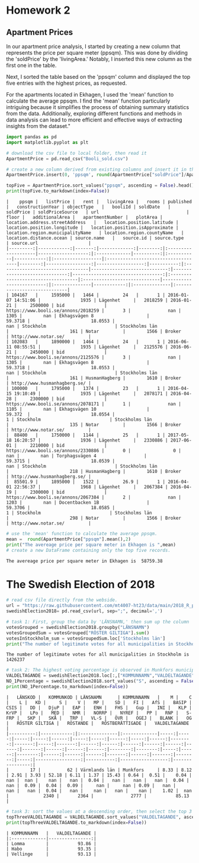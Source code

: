 # Homework 2

## Apartment Prices

In our apartment price analysis, I started by creating a new column that represents the price per square meter (ppsqm). This was done by dividing the 'soldPrice' by the 'livingArea.' Notably, I inserted this new column as the first one in the table.

Next, I sorted the table based on the 'ppsqm' column and displayed the top five entries with the highest prices, as requested.

For the apartments located in Ekhagen, I used the 'mean' function to calculate the average ppsqm. I find the 'mean' function particularly intriguing because it simplifies the process of obtaining summary statistics from the data. Additionally, exploring different functions and methods in data analysis can lead to more efficient and effective ways of extracting insights from the dataset."


```python
import pandas as pd
import matplotlib.pyplot as plt 

# download the csv file to local folder, then read it
ApartmentPrice = pd.read_csv("Booli_sold.csv")

# create a new column derived from existing columns and insert it in the first column.
ApartmentPrice.insert(0, 'ppsqm', round(ApartmentPrice["soldPrice"]/ApartmentPrice["livingArea"],2)) 

topFive = ApartmentPrice.sort_values("ppsqm", ascending = False).head()
print(topFive.to_markdown(index=False))
```

    |    ppsqm |   listPrice |   rent |   livingArea |   rooms | published           |   constructionYear | objectType   |   booliId | soldDate   |   soldPrice | soldPriceSource   | url                                 |   floor |   additionalArea |   apartmentNumber |   plotArea | location.address.streetAddress   |   location.position.latitude |   location.position.longitude |   location.position.isApproximate | location.region.municipalityName   | location.region.countyName   |   location.distance.ocean | source.name   |   source.id | source.type   | source.url                   |
    |---------:|------------:|-------:|-------------:|--------:|:--------------------|-------------------:|:-------------|----------:|:-----------|------------:|:------------------|:------------------------------------|--------:|-----------------:|------------------:|-----------:|:---------------------------------|-----------------------------:|------------------------------:|----------------------------------:|:-----------------------------------|:-----------------------------|--------------------------:|:--------------|------------:|:--------------|:-----------------------------|
    | 104167   |     1595000 |   1464 |         24   |       1 | 2016-01-07 14:51:06 |               1935 | Lägenhet     |   2018259 | 2016-01-21 |     2500000 | bid               | https://www.booli.se/annons/2018259 |       3 |              nan |              1305 |        nan | Ekhagsvägen 8                    |                      59.3718 |                       18.0553 |                               nan | Stockholm                          | Stockholms län               |                       161 | Notar         |        1566 | Broker        | http://www.notar.se/         |
    | 102083   |     1890000 |   1464 |         24   |       1 | 2016-06-11 08:55:51 |               1935 | Lägenhet     |   2125576 | 2016-06-21 |     2450000 | bid               | https://www.booli.se/annons/2125576 |       3 |              nan |              1305 |        nan | Ekhagsvägen 8                    |                      59.3718 |                       18.0553 |                               nan | Stockholm                          | Stockholms län               |                       161 | HusmanHagberg |        1610 | Broker        | http://www.husmanhagberg.se/ |
    | 100000   |     1795000 |   1374 |         23   |       1 | 2016-04-15 19:10:49 |               1935 | Lägenhet     |   2078171 | 2016-04-28 |     2300000 | bid               | https://www.booli.se/annons/2078171 |       1 |              nan |              1105 |        nan | Ekhagsvägen 10                   |                      59.372  |                       18.0554 |                                 1 | Stockholm                          | Stockholms län               |                       135 | Notar         |        1566 | Broker        | http://www.notar.se/         |
    |  88400   |     1750000 |   1144 |         25   |       1 | 2017-05-18 16:20:57 |               1936 | Lägenhet     |   2330886 | 2017-06-01 |     2210000 | bid               | https://www.booli.se/annons/2330886 |       0 |                0 |               nan |        nan | Torphagsvägen 4                  |                      59.3715 |                       18.0539 |                               nan | Stockholm                          | Stockholms län               |                       218 | HusmanHagberg |        1610 | Broker        | http://www.husmanhagberg.se/ |
    |  85501.9 |     1895000 |   1522 |         26.9 |       1 | 2016-04-01 22:56:37 |               1968 | Lägenhet     |   2067384 | 2016-04-19 |     2300000 | bid               | https://www.booli.se/annons/2067384 |       2 |              nan |              1203 |        nan | Docentbacken 1B                  |                      59.3706 |                       18.0585 |                                 1 | Stockholm                          | Stockholms län               |                       298 | Notar         |        1566 | Broker        | http://www.notar.se/         |
    


```python
# use the 'mean' function to calculate the average ppsqm.
mean =  round(ApartmentPrice["ppsqm"].mean(),2)
print("The avereage price per square meter in Ekhagen is ",mean)
# create a new DataFrame containing only the top five records. 
```

    The avereage price per square meter in Ekhagen is  58759.38
    

# The Swedish Election of 2018


```python
# read csv file directly from the webside.
url = "https://raw.githubusercontent.com/mt4007-ht23/data/main/2018_R_per_kommun.csv"
swedishElection2018= pd.read_csv(url, sep=";", decimal=',')

# task 1: First, group the data by 'LÄNSNAMN,' then sum up the column 'RÖSTER GILTIGA' and select the data for 'Stockholms län' 
votesGrouped = swedishElection2018.groupby("LÄNSNAMN")
votesGroupedSum = votesGrouped["RÖSTER GILTIGA"].sum()
votesInStockholm_sum = votesGroupedSum.loc['Stockholms län']
print("The number of legitimate votes for all municipalities in Stockholm is" , votesInStockholm_sum )
```

    The number of legitimate votes for all municipalities in Stockholm is 1426237
    


```python
# task 2: The highest voting percentage is observed in Munkfors municipality.
VALDELTAGANDE = swedishElection2018.loc[:,["KOMMUNNAMN","VALDELTAGANDE"]]
NO_1Percentage = swedishElection2018.sort_values("S", ascending = False).head(1)
print(NO_1Percentage.to_markdown(index=False))
```

    |   LÄNSKOD |   KOMMUNKOD | LÄNSNAMN      | KOMMUNNAMN   |    M |    C |    L |   KD |     S |    V |   MP |    SD |   FI |   AfS |   BASIP |   CSIS |   DD |   DjuP |   EAP |   ENH |   FHS |   Gup |   INI |   KLP |   KrVP |   LPo |   MED |   NMR |   NORRP |   NYREF |   PP |   RNP |   S-FRP |   SKP |   SKÅ |   TRP |   VL-S |   ÖVR |   OGEJ |   BLANK |   OG |   RÖSTER GILTIGA |   RÖSTANDE |   RÖSTBERÄTTIGADE |   VALDELTAGANDE |
    |----------:|------------:|:--------------|:-------------|-----:|-----:|-----:|-----:|------:|-----:|-----:|------:|-----:|------:|--------:|-------:|-----:|-------:|------:|------:|------:|------:|------:|------:|-------:|------:|------:|------:|--------:|--------:|-----:|------:|--------:|------:|------:|------:|-------:|------:|-------:|--------:|-----:|-----------------:|-----------:|------------------:|----------------:|
    |        17 |          62 | Värmlands län | Munkfors     | 8.33 | 8.12 | 2.91 | 3.93 | 52.18 | 6.11 | 1.37 | 15.43 | 0.64 |  0.51 |    0.04 |    nan |  nan |    nan |   nan |  0.04 |   nan |   nan |   nan |  0.04 |    nan |  0.09 |  0.04 |  0.09 |     nan |     nan | 0.09 |   nan |     nan |   nan |  0.04 |   nan |    nan |   nan |    nan |    1.02 |  nan |             2340 |       2364 |              2777 |           85.13 |
    


```python
# task 3: sort the values at a descending order, then select the top 3 records. 
topThreeVALDELTAGANDE = VALDELTAGANDE.sort_values("VALDELTAGANDE", ascending = False).head(3)
print(topThreeVALDELTAGANDE.to_markdown(index=False))
```

    | KOMMUNNAMN   |   VALDELTAGANDE |
    |:-------------|----------------:|
    | Lomma        |           93.86 |
    | Habo         |           93.35 |
    | Vellinge     |           93.13 |
    

